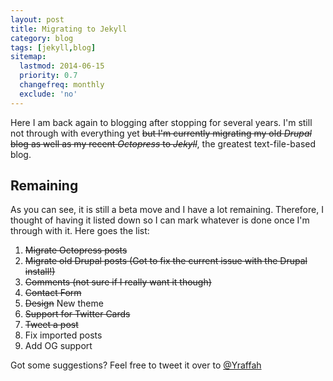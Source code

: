 ```yaml
---
layout: post
title: Migrating to Jekyll
category: blog
tags: [jekyll,blog]
sitemap:
  lastmod: 2014-06-15
  priority: 0.7
  changefreq: monthly
  exclude: 'no'
---
```


Here I am back again to blogging after stopping for several years. I'm still not through with everything yet <s>but I'm currently migrating my old *Drupal* blog as well as my recent *Octopress* to *Jekyll*</s>, the greatest text-file-based blog.

## Remaining
As you can see, it is still a beta move and I have a lot remaining. Therefore, I thought of having it listed down so I can mark whatever is done once I'm through with it. Here goes the list:

1. <s>Migrate Octopress posts</s>
2. <s>Migrate old Drupal posts (Got to fix the current issue with the Drupal install!)</s>
3. <s>Comments (not sure if I really want it though)</s>
4. <s>Contact Form</s>
5. <s>Design</s> New theme
6. <s>Support for Twitter Cards</s>
7. <s>Tweet a post</s>
8. Fix imported posts
9. Add OG support

Got some suggestions? Feel free to tweet it over to [@Yraffah](http://twitter.com/yraffah "Yousef Raffa")